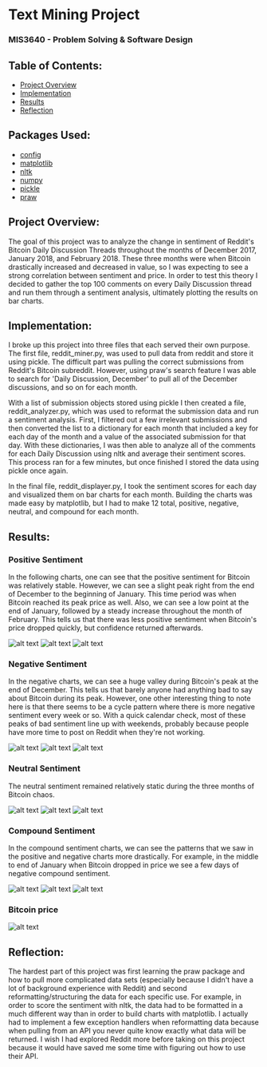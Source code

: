 # Text Mining Project

### MIS3640 - Problem Solving & Software Design

## Table of Contents:

- [Project Overview](#Overview)
- [Implementation](#Implementation)
- [Results](#Results)
- [Reflection](#Reflection)

## Packages Used:

- [config](https://pypi.org/project/config/)
- [matplotlib](https://matplotlib.org/)
- [nltk](https://www.nltk.org/)
- [numpy](http://www.numpy.org/)
- [pickle](https://docs.python.org/3/library/pickle.html)
- [praw](https://praw.readthedocs.io/en/latest/)

## <a name="Project">Project Overview:</a>

The goal of this project was to analyze the change in sentiment of Reddit's Bitcoin Daily Discussion Threads throughout the months of December 2017, January 2018, and February 2018. These three months were when Bitcoin drastically increased and decreased in value, so I was expecting to see a strong correlation between sentiment and price. In order to test this theory I decided to gather the top 100 comments on every Daily Discussion thread and run them through a sentiment analysis, ultimately plotting the results on bar charts.

## <a name="Implementation">Implementation:</a>

I broke up this project into three files that each served their own purpose. The first file, reddit_miner.py, was used to pull data from reddit and store it using pickle. The difficult part was pulling the correct submissions from Reddit's Bitcoin subreddit. However, using praw's search feature I was able to search for 'Daily Discussion, December' to pull all of the December discussions, and so on for each month.

With a list of submission objects stored using pickle I then created a file, reddit_analyzer.py, which was used to reformat the submission data and run a sentiment analysis. First, I filtered out a few irrelevant submissions and then converted the list to a dictionary for each month that included a key for each day of the month and a value of the associated submission for that day. With these dictionaries, I was then able to analyze all of the comments for each Daily Discussion using nltk and average their sentiment scores. This process ran for a few minutes, but once finished I stored the data using pickle once again.

In the final file, reddit_displayer.py, I took the sentiment scores for each day and visualized them on bar charts for each month. Building the charts was made easy by matplotlib, but I had to make 12 total, positive, negative, neutral, and compound for each month.

## <a name="Results">Results:</a>

### Positive Sentiment

In the following charts, one can see that the positive sentiment for Bitcoin was relatively stable. However, we can see a slight peak right from the end of December to the beginning of January. This time period was when Bitcoin reached its peak price as well. Also, we can see a low point at the end of January, followed by a steady increase throughout the month of February. This tells us that there was less positive sentiment when Bitcoin's price dropped quickly, but confidence returned afterwards.

![alt text](https://github.com/KyleLawson16/text-mining/blob/master/charts/December_pos.png)
![alt text](https://github.com/KyleLawson16/text-mining/blob/master/charts/January_pos.png)
![alt text](https://github.com/KyleLawson16/text-mining/blob/master/charts/February_pos.png)

### Negative Sentiment

In the negative charts, we can see a huge valley during Bitcoin's peak at the end of December. This tells us that barely anyone had anything bad to say about Bitcoin during its peak. However, one other interesting thing to note here is that there seems to be a cycle pattern where there is more negative sentiment every week or so. With a quick calendar check, most of these peaks of bad sentiment line up with weekends, probably because people have more time to post on Reddit when they're not working.

![alt text](https://github.com/KyleLawson16/text-mining/blob/master/charts/December_neg.png)
![alt text](https://github.com/KyleLawson16/text-mining/blob/master/charts/January_neg.png)
![alt text](https://github.com/KyleLawson16/text-mining/blob/master/charts/February_neg.png)

### Neutral Sentiment

The neutral sentiment remained relatively static during the three months of Bitcoin chaos.

![alt text](https://github.com/KyleLawson16/text-mining/blob/master/charts/December_neu.png)
![alt text](https://github.com/KyleLawson16/text-mining/blob/master/charts/January_neu.png)
![alt text](https://github.com/KyleLawson16/text-mining/blob/master/charts/February_neu.png)

### Compound Sentiment

In the compound sentiment charts, we can see the patterns that we saw in the positive and negative charts more drastically. For example, in the middle to end of January when Bitcoin dropped in price we see a few days of negative compound sentiment.

![alt text](https://github.com/KyleLawson16/text-mining/blob/master/charts/December_comp.png)
![alt text](https://github.com/KyleLawson16/text-mining/blob/master/charts/January_comp.png)
![alt text](https://github.com/KyleLawson16/text-mining/blob/master/charts/February_comp.png)

### Bitcoin price

![alt text](https://github.com/KyleLawson16/text-mining/blob/master/charts/Bitcoin.png)

## <a name="Reflection">Reflection:</a>

The hardest part of this project was first learning the praw package and how to pull more complicated data sets (especially because I didn't have a lot of background experience with Reddit) and second reformatting/structuring the data for each specific use. For example, in order to score the sentiment with nltk, the data had to be formatted in a much different way than in order to build charts with matplotlib. I actually had to implement a few exception handlers when reformatting data because when pulling from an API you never quite know exactly what data will be returned. I wish I had explored Reddit more before taking on this project because it would have saved me some time with figuring out how to use their API.